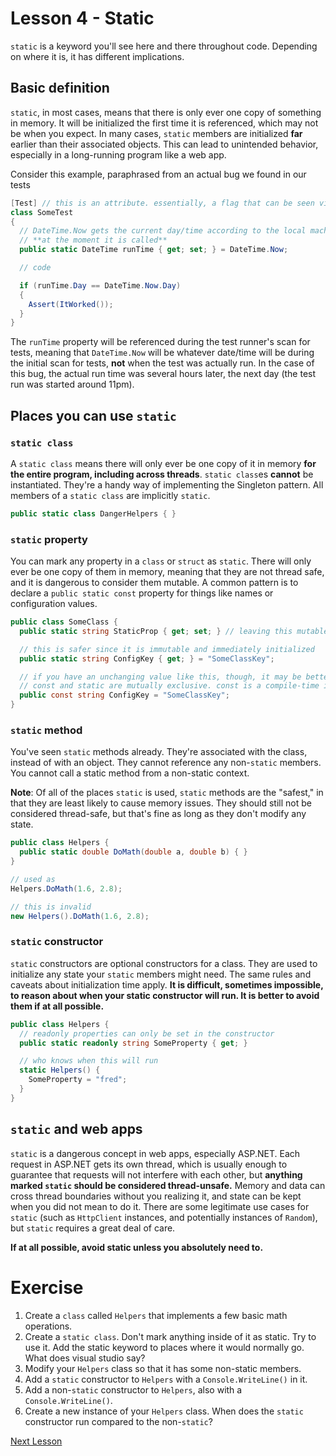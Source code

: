 # Lesson 4 - Static

`static` is a keyword you'll see here and there throughout code. Depending on where it is, it has different implications.

## Basic definition

`static`, in most cases, means that there is only ever one copy of something in memory. It will be initialized the first time it is referenced, which may not be when you expect. In many cases, `static` members are initialized **far** earlier than their associated objects. This can lead to unintended behavior, especially in a long-running program like a web app.

Consider this example, paraphrased from an actual bug we found in our tests

```csharp
[Test] // this is an attribute. essentially, a flag that can be seen via reflection
class SomeTest
{
  // DateTime.Now gets the current day/time according to the local machine
  // **at the moment it is called**
  public static DateTime runTime { get; set; } = DateTime.Now;

  // code

  if (runTime.Day == DateTime.Now.Day)
  {
    Assert(ItWorked());
  }
}
```

The `runTime` property will be referenced during the test runner's scan for tests, meaning that `DateTime.Now` will be whatever date/time will be during the initial scan for tests, **not** when the test was actually run. In the case of this bug, the actual run time was several hours later, the next day (the test run was started around 11pm).

## Places you can use `static`

### `static class`

A `static class` means there will only ever be one copy of it in memory **for the entire program, including across threads**. `static class`es **cannot** be instantiated. They're a handy way of implementing the Singleton pattern. All members of a `static class` are implicitly `static`.

```csharp
public static class DangerHelpers { }
```

### `static` property

You can mark any property in a `class` or `struct` as `static`. There will only ever be one copy of them in memory, meaning that they are not thread safe, and it is dangerous to consider them mutable. A common pattern is to declare a `public static const` property for things like names or configuration values.

```csharp
public class SomeClass {
  public static string StaticProp { get; set; } // leaving this mutable is dangerous

  // this is safer since it is immutable and immediately initialized
  public static string ConfigKey { get; } = "SomeClassKey"; 

  // if you have an unchanging value like this, though, it may be better to just mark it const
  // const and static are mutually exclusive. const is a compile-time idea, while static is a run-time idea
  public const string ConfigKey = "SomeClassKey";
}
```

### `static` method

You've seen `static` methods already. They're associated with the class, instead of with an object. They cannot reference any non-`static` members. You cannot call a static method from a non-static context.

**Note**: Of all of the places `static` is used, `static` methods are the "safest," in that they are least likely to cause memory issues. They should still not be considered thread-safe, but that's fine as long as they don't modify any state.

```csharp
public class Helpers {
  public static double DoMath(double a, double b) { }
}

// used as
Helpers.DoMath(1.6, 2.8);

// this is invalid
new Helpers().DoMath(1.6, 2.8);
```

### `static` constructor

`static` constructors are optional constructors for a class. They are used to initialize any state your `static` members might need. The same rules and caveats about initialization time apply. **It is difficult, sometimes impossible, to reason about when your static constructor will run. It is better to avoid them if at all possible.**

```csharp
public class Helpers {
  // readonly properties can only be set in the constructor
  public static readonly string SomeProperty { get; }

  // who knows when this will run
  static Helpers() {
    SomeProperty = "fred";
  }
}
```

## `static` and web apps

`static` is a dangerous concept in web apps, especially ASP.NET. Each request in ASP.NET gets its own thread, which is usually enough to guarantee that requests will not interfere with each other, but **anything marked `static` should be considered thread-unsafe.** Memory and data can cross thread boundaries without you realizing it, and state can be kept when you did not mean to do it. There are some legitimate use cases for `static` (such as `HttpClient` instances, and potentially instances of `Random`), but `static` requires a great deal of care.

**If at all possible, avoid static unless you absolutely need to.**

# Exercise

1. Create a `class` called `Helpers` that implements a few basic math operations.
2. Create a `static class`. Don't mark anything inside of it as static. Try to use it. Add the static keyword to places where it would normally go. What does visual studio say?
3. Modify your `Helpers` class so that it has some non-static members.
4. Add a `static` constructor to `Helpers` with a `Console.WriteLine()` in it.
5. Add a non-`static` constructor to `Helpers`, also with a `Console.WriteLine()`.
6. Create a new instance of your `Helpers` class. When does the `static` constructor run compared to the non-`static`?

[Next Lesson](5-Extension-Methods.md)